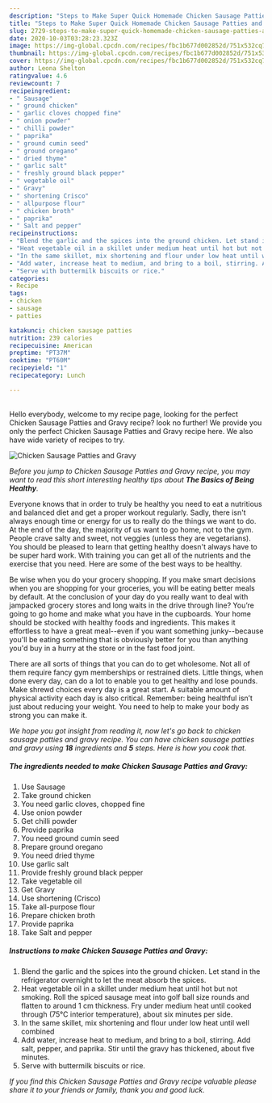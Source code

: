 ```yaml
---
description: "Steps to Make Super Quick Homemade Chicken Sausage Patties and Gravy"
title: "Steps to Make Super Quick Homemade Chicken Sausage Patties and Gravy"
slug: 2729-steps-to-make-super-quick-homemade-chicken-sausage-patties-and-gravy
date: 2020-10-03T03:28:23.323Z
image: https://img-global.cpcdn.com/recipes/fbc1b677d002852d/751x532cq70/chicken-sausage-patties-and-gravy-recipe-main-photo.jpg
thumbnail: https://img-global.cpcdn.com/recipes/fbc1b677d002852d/751x532cq70/chicken-sausage-patties-and-gravy-recipe-main-photo.jpg
cover: https://img-global.cpcdn.com/recipes/fbc1b677d002852d/751x532cq70/chicken-sausage-patties-and-gravy-recipe-main-photo.jpg
author: Leona Shelton
ratingvalue: 4.6
reviewcount: 7
recipeingredient:
- " Sausage"
- " ground chicken"
- " garlic cloves chopped fine"
- " onion powder"
- " chilli powder"
- " paprika"
- " ground cumin seed"
- " ground oregano"
- " dried thyme"
- " garlic salt"
- " freshly ground black pepper"
- " vegetable oil"
- " Gravy"
- " shortening Crisco"
- " allpurpose flour"
- " chicken broth"
- " paprika"
- " Salt and pepper"
recipeinstructions:
- "Blend the garlic and the spices into the ground chicken. Let stand in the refrigerator overnight to let the meat absorb the spices."
- "Heat vegetable oil in a skillet under medium heat until hot but not smoking. Roll the spiced sausage meat into golf ball size rounds and flatten to around 1 cm thickness. Fry under medium heat until cooked through (75°C interior temperature), about six minutes per side."
- "In the same skillet, mix shortening and flour under low heat until well combined"
- "Add water, increase heat to medium, and bring to a boil, stirring. Add salt, pepper, and paprika. Stir until the gravy has thickened, about five minutes."
- "Serve with buttermilk biscuits or rice."
categories:
- Recipe
tags:
- chicken
- sausage
- patties

katakunci: chicken sausage patties 
nutrition: 239 calories
recipecuisine: American
preptime: "PT37M"
cooktime: "PT60M"
recipeyield: "1"
recipecategory: Lunch

---
```

<br>
Hello everybody, welcome to my recipe page, looking for the perfect Chicken Sausage Patties and Gravy recipe? look no further! We provide you only the perfect Chicken Sausage Patties and Gravy recipe here. We also have wide variety of recipes to try.
<br>


![Chicken Sausage Patties and Gravy](https://img-global.cpcdn.com/recipes/fbc1b677d002852d/751x532cq70/chicken-sausage-patties-and-gravy-recipe-main-photo.jpg)

<i>Before you jump to Chicken Sausage Patties and Gravy recipe, you may want to read this short interesting healthy tips about <strong>The Basics of Being Healthy</strong>.</i>

Everyone knows that in order to truly be healthy you need to eat a nutritious and balanced diet and get a proper workout regularly. Sadly, there isn't always enough time or energy for us to really do the things we want to do. At the end of the day, the majority of us want to go home, not to the gym. People crave salty and sweet, not veggies (unless they are vegetarians). You should be pleased to learn that getting healthy doesn't always have to be super hard work. With training you can get all of the nutrients and the exercise that you need. Here are some of the best ways to be healthy.

Be wise when you do your grocery shopping. If you make smart decisions when you are shopping for your groceries, you will be eating better meals by default. At the conclusion of your day do you really want to deal with jampacked grocery stores and long waits in the drive through line? You’re going to go home and make what you have in the cupboards. Your home should be stocked with healthy foods and ingredients. This makes it effortless to have a great meal--even if you want something junky--because you'll be eating something that is obviously better for you than anything you'd buy in a hurry at the store or in the fast food joint.

There are all sorts of things that you can do to get wholesome. Not all of them require fancy gym memberships or restrained diets. Little things, when done every day, can do a lot to enable you to get healthy and lose pounds. Make shrewd choices every day is a great start. A suitable amount of physical activity each day is also critical. Remember: being healthful isn’t just about reducing your weight. You need to help to make your body as strong you can make it. 


<i>We hope you got insight from reading it, now let's go back to chicken sausage patties and gravy recipe. You can have chicken sausage patties and gravy using <strong>18</strong> ingredients and <strong>5</strong> steps. Here is how you cook that.
</i>

##### The ingredients needed to make Chicken Sausage Patties and Gravy:

1. Use  Sausage
1. Take  ground chicken
1. You need  garlic cloves, chopped fine
1. Use  onion powder
1. Get  chilli powder
1. Provide  paprika
1. You need  ground cumin seed
1. Prepare  ground oregano
1. You need  dried thyme
1. Use  garlic salt
1. Provide  freshly ground black pepper
1. Take  vegetable oil
1. Get  Gravy
1. Use  shortening (Crisco)
1. Take  all-purpose flour
1. Prepare  chicken broth
1. Provide  paprika
1. Take  Salt and pepper


##### Instructions to make Chicken Sausage Patties and Gravy:

1. Blend the garlic and the spices into the ground chicken. Let stand in the refrigerator overnight to let the meat absorb the spices.
1. Heat vegetable oil in a skillet under medium heat until hot but not smoking. Roll the spiced sausage meat into golf ball size rounds and flatten to around 1 cm thickness. Fry under medium heat until cooked through (75°C interior temperature), about six minutes per side.
1. In the same skillet, mix shortening and flour under low heat until well combined
1. Add water, increase heat to medium, and bring to a boil, stirring. Add salt, pepper, and paprika. Stir until the gravy has thickened, about five minutes.
1. Serve with buttermilk biscuits or rice.


<i>If you find this Chicken Sausage Patties and Gravy recipe valuable please share it to your friends or family, thank you and good luck.</i>
